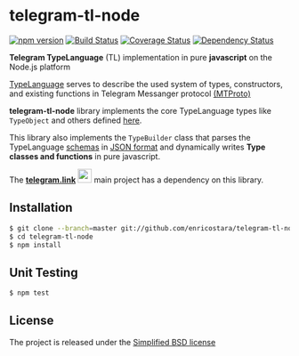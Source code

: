 # telegram-tl-node
[![npm version][npm-image]][npm-url] [![Build Status][travis-image]][travis-url] [![Coverage Status][coverage-image]][coverage-url] [![Dependency Status][gemnasium-image]][gemnasium-url]

**Telegram TypeLanguage** (TL) implementation in pure **javascript** on the Node.js platform

[TypeLanguage](https://core.telegram.org/mtproto/TL)
serves to describe the used system of types, constructors, and existing functions in Telegram Messanger protocol 
[(MTProto)](https://core.telegram.org/mtproto)


**telegram-tl-node** library implements the core TypeLanguage types like `TypeObject` 
and others defined [here](https://core.telegram.org/mtproto/TL#example). 

This library also implements the `TypeBuilder` class that parses the TypeLanguage [schemas](https://core.telegram.org/schema) 
in [JSON format](https://core.telegram.org/schema/mtproto-json) and dynamically writes **Type classes and functions** in
pure javascript.

The [**telegram.link**](http://telegram.link) <img src="https://raw.githubusercontent.com/enricostara/telegram.link/master/telegram.link.png" 
width="25" /> main project has a dependency on this library.

## Installation

```bash
$ git clone --branch=master git://github.com/enricostara/telegram-tl-node.git
$ cd telegram-tl-node
$ npm install
```

## Unit Testing 

```bash
$ npm test
```

## License

The project is released under the [Simplified BSD license](./LICENSE) 

[npm-url]: https://www.npmjs.org/package/telegram.link
[npm-image]: https://badge.fury.io/js/telegram-tl-node.svg

[travis-url]: https://travis-ci.org/enricostara/telegram-tl-node
[travis-image]: https://travis-ci.org/enricostara/telegram-tl-node.svg?branch=master

[coverage-url]: https://coveralls.io/r/enricostara/telegram-tl-node?branch=master
[coverage-image]: https://img.shields.io/coveralls/enricostara/telegram-tl-node.svg

[gemnasium-url]: https://gemnasium.com/enricostara/telegram-tl-node
[gemnasium-image]: https://gemnasium.com/enricostara/telegram-tl-node.svg